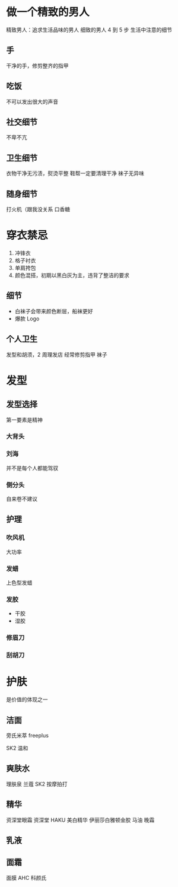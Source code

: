 # 做一个精致的男人

精致男人：追求生活品味的男人
细致的男人 4 到 5 步
生活中注意的细节

## 手

干净的手，修剪整齐的指甲

## 吃饭

不可以发出很大的声音

## 社交细节

不卑不亢

## 卫生细节

衣物干净无污渍，熨烫平整
鞋帮一定要清理干净
袜子无异味

## 随身细节

打火机（跟我没关系
口香糖

# 穿衣禁忌

1.  冲锋衣
2.  格子衬衣
3.  单肩挎包
4.  颜色混搭，初期以黑白灰为主，违背了整洁的要求

## 细节

- 白袜子会带来颜色断层，船袜更好
- 爆款 Logo

## 个人卫生

发型和胡须，2 周理发店
经常修剪指甲
袜子

# 发型

## 发型选择

第一要素是精神

### 大背头

### 刘海

并不是每个人都能驾驭

### 侧分头

自来卷不建议

## 护理

### 吹风机

大功率

### 发蜡

上色型发蜡

### 发胶

- 干胶
- 湿胶

### 修眉刀

### 刮胡刀

# 护肤

是价值的体现之一

## 洁面

旁氏米萃
freeplus

SK2
温和

## 爽肤水

理肤泉
兰蔻
SK2
按摩拍打

## 精华

资深堂眼霜
资深堂 HAKU 美白精华
伊丽莎白雅顿金胶
马油
晚霜

## 乳液

## 面霜

面膜
AHC
科颜氏
